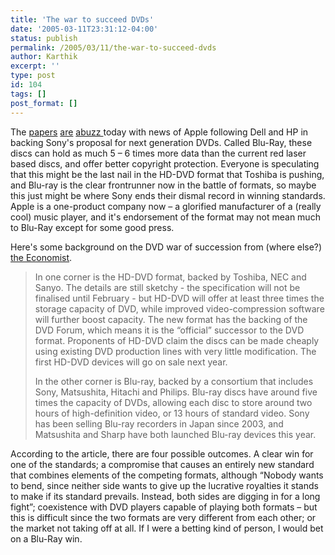 ```yaml
---
title: 'The war to succeed DVDs'
date: '2005-03-11T23:31:12-04:00'
status: publish
permalink: /2005/03/11/the-war-to-succeed-dvds
author: Karthik
excerpt: ''
type: post
id: 104
tags: []
post_format: []
---
```

The [papers](http://www.nytimes.com/2005/03/11/technology/11apple.html "New York Times") [are](http://www.bloomberg.com/apps/news?pid=10000101&sid=at2Bkwgv1vyU&refer=japan "Bloomberg") [abuzz ](http://www.geek.com/news/geeknews/2005Mar/gee20050311029551.htm "Geek.com")today with news of Apple following Dell and HP in backing Sony's proposal for next generation DVDs. Called Blu-Ray, these discs can hold as much 5 – 6 times more data than the current red laser based discs, and offer better copyright protection. Everyone is speculating that this might be the last nail in the HD-DVD format that Toshiba is pushing, and Blu-ray is the clear frontrunner now in the battle of formats, so maybe this just might be where Sony ends their dismal record in winning standards. Apple is a one-product company now – a glorified manufacturer of a (really cool) music player, and it's endorsement of the format may not mean much to Blu-Ray except for some good press.

Here's some background on the DVD war of succession from (where else?) [the Economist](http://www.economist.com/displaystory.cfm?story_id=S%27%29%28%3C%2EP1%5F%2B%23%40%21%28%0A&CFID=50703091&CFTOKEN=2135a94-10dcb6ef-0ebb-43c3-b7a3-ee0592622255 "Premium Content - Subscription required").

> In one corner is the HD-DVD format, backed by Toshiba, NEC and Sanyo. The details are still sketchy - the specification will not be finalised until February - but HD-DVD will offer at least three times the storage capacity of DVD, while improved video-compression software will further boost capacity. The new format has the backing of the DVD Forum, which means it is the “official” successor to the DVD format. Proponents of HD-DVD claim the discs can be made cheaply using existing DVD production lines with very little modification. The first HD-DVD devices will go on sale next year.
> 
> In the other corner is Blu-ray, backed by a consortium that includes Sony, Matsushita, Hitachi and Philips. Blu-ray discs have around five times the capacity of DVDs, allowing each disc to store around two hours of high-definition video, or 13 hours of standard video. Sony has been selling Blu-ray recorders in Japan since 2003, and Matsushita and Sharp have both launched Blu-ray devices this year.

According to the article, there are four possible outcomes. A clear win for one of the standards; a compromise that causes an entirely new standard that combines elements of the competing formats, although “Nobody wants to bend, since neither side wants to give up the lucrative royalties it stands to make if its standard prevails. Instead, both sides are digging in for a long fight”; coexistence with DVD players capable of playing both formats – but this is difficult since the two formats are very different from each other; or the market not taking off at all. If I were a betting kind of person, I would bet on a Blu-Ray win.